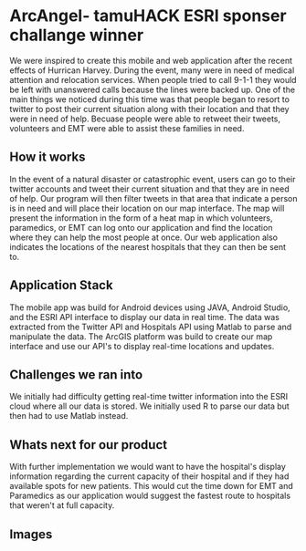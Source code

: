 # ArcAngel- tamuHACK ESRI sponser challange winner 

We were inspired to create this mobile and web application after the recent effects of Hurrican Harvey. During the event, many were in need of medical attention and relocation services. When people tried to call 9-1-1 they would be left with unanswered calls because the lines were backed up. One of the main things we noticed during this time was that people began to resort to twitter to post their current situation along with their location and that they were in need of help. Becuase people were able to retweet their tweets,  volunteers and EMT were able to assist these families in need. 

## How it works 

In the event of a natural disaster or catastrophic event, users can go to their twitter accounts and tweet their current situation and that they are in need of help. Our program will then filter tweets in that area that indicate a person is in need and will place their location on our map interface. The map will present the information in the form of a heat map in which volunteers, paramedics, or EMT can log onto our application and find the location where they can help the most people at once. Our web application also indicates the locations of the nearest hospitals that they can then be sent to. 

## Application Stack 

The mobile app was build for Android devices using JAVA, Android Studio, and the ESRI API interface to display our data in real time. 
The data was extracted from the Twitter API and Hospitals API using Matlab to parse and manipulate the data. 
The ArcGIS platform was build to create our map interface and use our API's to display real-time locations and updates. 

## Challenges we ran into 

We initially had difficulty getting real-time twitter information into the ESRI cloud where all our data is stored. We initially used R to parse our data but then had to use Matlab instead. 

## Whats next for our product

With further implementation we would want to have the hospital's display information regarding the current capacity of their hospital and if they had available spots for new patients. This would cut the time down for EMT and Paramedics as our application would suggest the fastest route to hospitals that weren't at full capacity. 

## Images 


